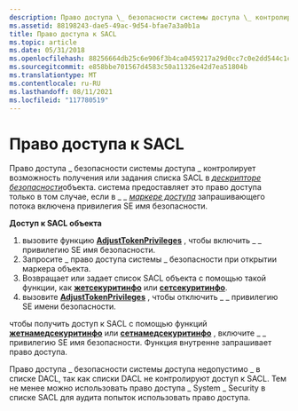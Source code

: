 ```yaml
---
description: Право доступа \_ безопасности системы доступа \_ контролирует возможность получения или задания списка SACL в дескрипторе безопасности объектов. система предоставляет это право доступа, если в \_ \_ маркере доступа запрашивающего потока включена привилегия SE имя безопасности.
ms.assetid: 88198243-dae5-49ac-9d54-bfae7a3a0b1a
title: Право доступа к SACL
ms.topic: article
ms.date: 05/31/2018
ms.openlocfilehash: 88256664db25c6e906f3b4ca0459217a29d0cc7c0e2dd544c1cf198bc24fff5b
ms.sourcegitcommit: e858bbe701567d4583c50a11326e42d7ea51804b
ms.translationtype: MT
ms.contentlocale: ru-RU
ms.lasthandoff: 08/11/2021
ms.locfileid: "117780519"
---
```

# <a name="sacl-access-right"></a>Право доступа к SACL

Право доступа \_ безопасности системы доступа \_ контролирует возможность получения или задания списка SACL в [*дескрипторе безопасности*](/windows/desktop/SecGloss/s-gly)объекта. система предоставляет это право доступа только в том случае, если в \_ \_ [*маркере доступа*](/windows/desktop/SecGloss/a-gly) запрашивающего потока включена привилегия SE имя безопасности.

**Доступ к SACL объекта**

1.  вызовите функцию [**AdjustTokenPrivileges**](/windows/win32/api/securitybaseapi/nf-securitybaseapi-adjusttokenprivileges) , чтобы включить \_ \_ привилегию SE имя безопасности.
2.  Запросите \_ право доступа системы \_ безопасности при открытии маркера объекта.
3.  Возвращает или задает список SACL объекта с помощью такой функции, как [**жетсекуритинфо**](/windows/desktop/api/Aclapi/nf-aclapi-getsecurityinfo) или [**сетсекуритинфо**](/windows/desktop/api/Aclapi/nf-aclapi-setsecurityinfo).
4.  вызовите [**AdjustTokenPrivileges**](/windows/win32/api/securitybaseapi/nf-securitybaseapi-adjusttokenprivileges) , чтобы отключить \_ \_ привилегию SE имени безопасности.

чтобы получить доступ к SACL с помощью функций [**жетнамедсекуритинфо**](/windows/desktop/api/Aclapi/nf-aclapi-getnamedsecurityinfoa) или [**сетнамедсекуритинфо**](/windows/desktop/api/Aclapi/nf-aclapi-setnamedsecurityinfoa) , включите \_ \_ привилегию SE имя безопасности. Функция внутренне запрашивает право доступа.

Право доступа \_ безопасности системы доступа недопустимо \_ в списке DACL, так как списки DACL не контролируют доступ к SACL. Тем не менее можно использовать право доступа \_ System \_ Security в списке SACL для аудита попыток использовать право доступа.

 

 
